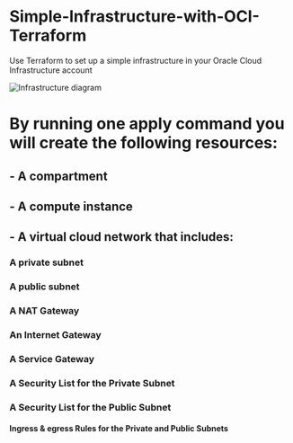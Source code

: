 # Simple-Infrastructure-with-OCI-Terraform
Use Terraform to set up a simple infrastructure in your Oracle Cloud Infrastructure account

![Infrastructure diagram](https://github.com/MohamedSamy74/Simple-Infrastructure-with-OCI-Terraform/assets/44952687/ec8c39f4-e521-486d-98a3-fc255315c021)

# By running one apply command you will create the following resources:
## - A compartment
## - A compute instance
## - A virtual cloud network that includes: 
###    A private subnet
###    A public subnet
###    A NAT Gateway
###    An Internet Gateway
###    A Service Gateway
###    A Security List for the Private Subnet
###    A Security List for the Public Subnet
####    Ingress & egress Rules for the Private and Public Subnets
